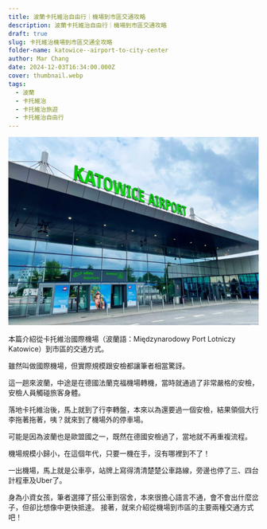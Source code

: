 ```yaml
---
title: 波蘭卡托維治自由行｜機場到市區交通攻略
description: 波蘭卡托維治自由行｜機場到市區交通攻略
draft: true
slug: 卡托維治機場到市區交通全攻略
folder-name: katowice--airport-to-city-center
author: Mar Chang
date: 2024-12-03T16:34:00.000Z
cover: thumbnail.webp
tags:
  - 波蘭
  - 卡托維治
  - 卡托維治旅遊
  - 卡托維治自由行
---
```

![](1.png)

本篇介紹從卡托維治國際機場（波蘭語：Międzynarodowy Port Lotniczy Katowice）到市區的交通方式。

雖然叫做國際機場，但實際規模跟安檢都讓筆者相當驚訝。

這一趟來波蘭，中途是在德國法蘭克福機場轉機，當時就通過了非常嚴格的安檢，安檢人員觸碰旅客身體。

落地卡托維治後，馬上就到了行李轉盤，本來以為還要過一個安檢，結果領個大行李拖著拖著，咦？就來到了機場外的停車場。

可能是因為波蘭也是歐盟國之一，既然在德國安檢過了，當地就不再重複流程。

機場規模小歸小，在這個年代，只要一機在手，沒有哪裡到不了！

一出機場，馬上就是公車亭，站牌上寫得清清楚楚公車路線，旁邊也停了三、四台計程車及Uber了。

身為小資女孩，筆者選擇了搭公車到宿舍，本來很擔心語言不通，會不會出什麼岔子，但卻比想像中更快抵達。
接著，就來介紹從機場到市區的主要兩種交通方式吧！
